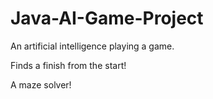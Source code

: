 # Java-AI-Game-Project
An artificial intelligence playing a game. 

Finds a finish from the start!

A maze solver!
